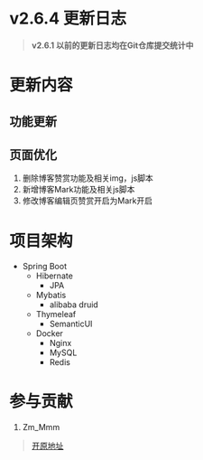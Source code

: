 # v2.6.4 更新日志

> **v2.6.1 以前的更新日志均在Git仓库提交统计中**

# 更新内容

## 功能更新



## 页面优化

1. 删除博客赞赏功能及相关img，js脚本
2. 新增博客Mark功能及相关js脚本
3. 修改博客编辑页赞赏开启为Mark开启

# 项目架构

- Spring Boot
    - Hibernate
        - JPA
    - Mybatis
        - alibaba druid
    - Thymeleaf
        - SemanticUI
    - Docker
        - Nginx
        - MySQL
        - Redis
    
# 参与贡献

1.  Zm_Mmm

> [开原地址](https://gitee.com/zm_mmm/blog "开原地址")